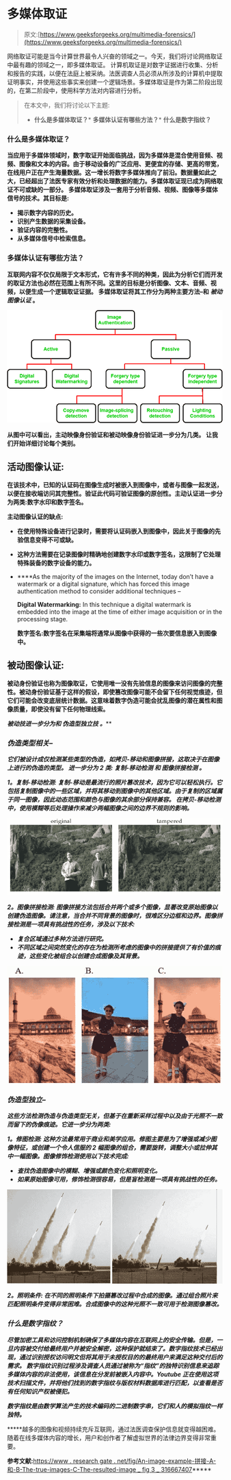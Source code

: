 # 多媒体取证

> 原文:[https://www.geeksforgeeks.org/multimedia-forensics/](https://www.geeksforgeeks.org/multimedia-forensics/)

网络取证可能是当今计算世界最令人兴奋的领域之一。今天，我们将讨论网络取证中最有趣的领域之一，即多媒体取证。
计算机取证是对数字证据进行收集、分析和报告的实践，以便在法庭上被采纳。法医调查人员必须从所涉及的计算机中提取证明事实，并使用这些事实来创建一个逻辑场景。多媒体取证是作为第二阶段出现的，在第二阶段中，使用科学方法对内容进行分析。

> 在本文中，我们将讨论以下主题:
> 
> *   **什么是多媒体取证？***   **多媒体认证有哪些方法？***   **什么是数字指纹？**

### **什么是多媒体取证？**

**当应用于多媒体领域时，数字取证开始面临挑战，因为多媒体是混合使用音频、视频、图像和文本的内容。由于移动设备的广泛应用、更便宜的存储、更高的带宽，在线用户正在产生海量数据。这一增长将数字多媒体推向了前沿。数据量如此之大，已经超出了法医专家有效分析和处理数据的能力。多媒体取证现已成为网络取证不可或缺的一部分。
多媒体取证涉及一套用于分析音频、视频、图像等多媒体信号的技术。其目标是:**

*   **揭示数字内容的历史。**
*   **识别产生数据的采集设备。**
*   **验证内容的完整性。**
*   **从多媒体信号中检索信息。**

### **多媒体认证有哪些方法？**

**互联网内容不仅仅局限于文本形式，它有许多不同的种类，因此为分析它们而开发的取证方法也必然在范围上有所不同。这里的目标是分析图像、文本、音频、视频，以便生成一个逻辑取证证据。
多媒体取证将其工作分为两种主要方法–**和 ***被动图像认证*** 。****

****![](img/c99e5349257fe2df292c14a78817762f.png)****

****从图中可以看出，主动映像身份验证和被动映像身份验证进一步分为几类。
让我们开始详细讨论每个类别。****

## ****活动图像认证:****

****在该技术中，已知的认证码在图像生成时被嵌入到图像中，或者与图像一起发送，以便在接收端访问其完整性。验证此代码可验证图像的原创性。主动认证进一步分为两类:数字水印和数字签名。****

******主动图像认证的缺点:******

*   ****在使用特殊设备进行记录时，需要将认证码嵌入到图像中，因此关于图像的先验信息变得不可或缺。****
*   ****这种方法需要在记录图像时精确地创建数字水印或数字签名，这限制了它处理特殊装备的数字设备的能力。****
*   ****As the majority of the images on the Internet, today don’t have a watermark or a digital signature, which has forced this image authentication method to consider additional techniques –

    **Digital Watermarking:** In this technique a digital watermark is embedded into the image at the time of either image acquisition or in the processing stage.

    **数字签名:**数字签名在采集端将通常从图像中获得的一些次要信息嵌入到图像中。**** 

## ****被动图像认证:****

****被动身份验证也称为图像取证，它使用唯一没有先验信息的图像来访问图像的完整性。被动身份验证基于这样的假设，即使篡改图像可能不会留下任何视觉痕迹，但它们可能会改变底层统计数据。这意味着数字伪造可能会扰乱图像的潜在属性和图像质量，即使没有留下任何物理线索。****

****被动技进一步分为*和 ***伪造型独立技*** 。*****

### *****伪造类型相关–*****

*****它们被设计成仅检测某些类型的伪造，如拷贝-移动和图像拼接，这取决于在图像上进行的伪造的类型。
进一步分为 2 类: ***复制-移动检测*** 和 ***图像拼接检测*** 。*****

*******1。复制-移动检测:**
复制-移动是最流行的照片篡改技术，因为它可以轻松执行。它包括复制图像中的一些区域，并将其移动到图像中的其他区域。由于复制的区域属于同一图像，因此动态范围和颜色与图像的其余部分保持兼容。
在拷贝-移动检测中，使用模糊等后处理操作来减少两幅图像之间的边界不规则的影响。*****

*****![](img/c42d2287d3ba01a5d0ea02e148a6e7aa.png)*****

*******2。图像拼接检测:**
图像拼接方法包括合并两个或多个图像，显著改变原始图像以创建伪造图像。请注意，当合并不同背景的图像时，很难区分边框和边界。图像拼接检测是一项具有挑战性的任务，涉及以下技术:*****

*   *****复合区域通过多种方法进行研究。*****
*   *****不同区域之间突然变化的存在为检测所考虑的图像中的拼接提供了有价值的痕迹，这些变化被组合以创建合成图像及其背景。*****

*****![](img/2d7ba6bc4a10f7aa4ef98ccf4a9a795f.png)*****

### *****伪造型独立–*****

*****这些方法检测伪造与伪造类型无关，但基于在重新采样过程中以及由于光照不一致而留下的伪像痕迹。它进一步分为两类:*****

*******1。修图检测:**
这种方法最常用于商业和美学应用。修图主要是为了增强或减少图像特征，或创建一个令人信服的 2 幅图像的组合，需要旋转，调整大小或拉伸其中一幅图像。图像修饰检测使用以下技术完成:*****

*   *****查找伪造图像中的模糊、增强或颜色变化和照明变化。*****
*   *****如果原始图像可用，修饰检测很容易，但是盲检测是一项具有挑战性的任务。*****

*****![](img/36d53f535a085b0886e3298a34474999.png)*****

*******2。照明条件:**
在不同的照明条件下拍摄篡改过程中合成的图像。通过组合照片来匹配照明条件变得非常困难。合成图像中的这种光照不一致可用于检测图像篡改。*****

### *****什么是数字指纹？*****

*****尽管加密工具和访问控制机制确保了多媒体内容在互联网上的安全传输。但是，一旦内容被交付给最终用户并被安全解密，这种保护就结束了。数字指纹技术已经出现，通过识别授权访问明文但将其用于未授权目的的最终用户来满足这种交付后的需求。
数字指纹识别过程涉及调查人员通过被称为“指纹”的独特识别信息来追踪多媒体内容的非法使用，该信息在分发前被嵌入内容中。Youtube 正在使用这项技术扫描文件，并将他们找到的数字指纹与版权材料数据库进行匹配，以查看是否有任何知识产权被侵犯。*****

*****数字指纹是由数学算法产生的技术编码的二进制数字串，它们和人的模拟指纹一样独特。*****

*****越多的图像和视频持续充斥互联网，通过法医调查保护信息就变得越困难。随着在线多媒体内容的增长，用户和创作者了解虚拟世界的法律边界变得非常重要。

**参考文献:**[https://www . research gate . net/fig/An-image-example-拼接-A-和-B-The-true-images-C-The-resulted-image _ fig 3 _ 316667407](https://www.researchgate.net/figure/An-example-of-image-splicing-A-and-B-The-genuine-images-C-The-resulted-image_fig3_316667407)*****